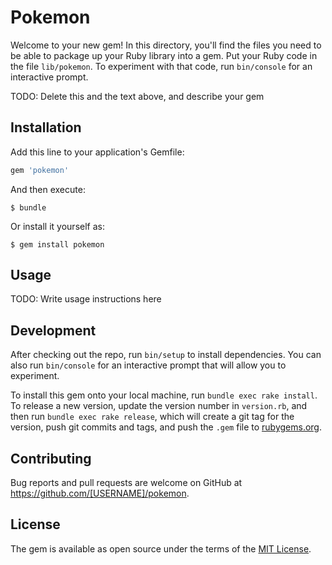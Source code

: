 # Pokemon

Welcome to your new gem! In this directory, you'll find the files you need to be able to package up your Ruby library into a gem. Put your Ruby code in the file `lib/pokemon`. To experiment with that code, run `bin/console` for an interactive prompt.

TODO: Delete this and the text above, and describe your gem

## Installation

Add this line to your application's Gemfile:

```ruby
gem 'pokemon'
```

And then execute:

    $ bundle

Or install it yourself as:

    $ gem install pokemon

## Usage

TODO: Write usage instructions here

## Development

After checking out the repo, run `bin/setup` to install dependencies. You can also run `bin/console` for an interactive prompt that will allow you to experiment.

To install this gem onto your local machine, run `bundle exec rake install`. To release a new version, update the version number in `version.rb`, and then run `bundle exec rake release`, which will create a git tag for the version, push git commits and tags, and push the `.gem` file to [rubygems.org](https://rubygems.org).

## Contributing

Bug reports and pull requests are welcome on GitHub at https://github.com/[USERNAME]/pokemon.


## License

The gem is available as open source under the terms of the [MIT License](http://opensource.org/licenses/MIT).

